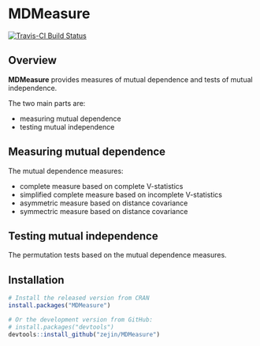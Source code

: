 # MDMeasure

[![Travis-CI Build Status](https://travis-ci.org/zejin/MDMeasure.svg?branch=master)](https://travis-ci.org/zejin/MDMeasure.svg?branch=master)

## Overview

**MDMeasure** provides measures of mutual dependence and tests of mutual independence. 

The two main parts are:
- measuring mutual dependence
- testing mutual independence

## Measuring mutual dependence

The mutual dependence measures:
- complete measure based on complete V-statistics
- simplified complete measure based on incomplete V-statistics
- asymmetric measure based on distance covariance
- symmectric measure based on distance covariance

## Testing mutual independence

The permutation tests based on the mutual dependence measures.

## Installation

``` r
# Install the released version from CRAN
install.packages("MDMeasure")

# Or the development version from GitHub:
# install.packages("devtools")
devtools::install_github("zejin/MDMeasure")
```




